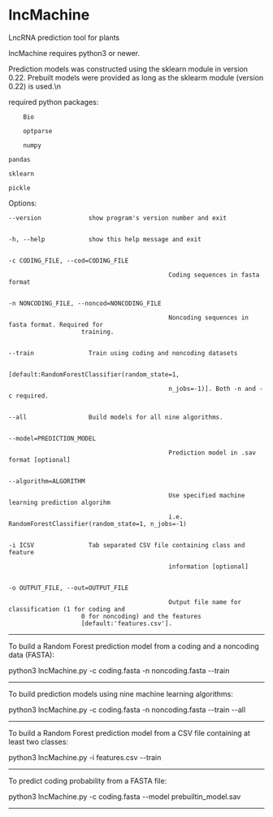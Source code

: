 # lncMachine
LncRNA prediction tool for plants

lncMachine requires python3 or newer.

Prediction models was constructed using the sklearn module in version 0.22. Prebuilt models were provided as long as the sklearm module (version 0.22) is used.\n


required python packages:

		Bio
  
		optparse
  
 		numpy
  
  	pandas
  
  	sklearn
  
  	pickle



Options:
  
	--version             show program's version number and exit
  
  
	-h, --help            show this help message and exit
  
  
	-c CODING_FILE, --cod=CODING_FILE
                        
												Coding sequences in fasta format
  
  
	-n NONCODING_FILE, --noncod=NONCODING_FILE
                        
												Noncoding sequences in fasta format. Required for
                        training.
  
  
	--train               Train using coding and noncoding datasets
                        
												[default:RandomForestClassifier(random_state=1,
                        
												n_jobs=-1)]. Both -n and -c required.
  
  
	--all                 Build models for all nine algorithms.
  
  
	--model=PREDICTION_MODEL
                        
												Prediction model in .sav format [optional]
  
  
	--algorithm=ALGORITHM
                        
												Use specified machine learning prediction algorihm
                        
												i.e. RandomForestClassifier(random_state=1, n_jobs=-1)
  
  
	-i ICSV               Tab separated CSV file containing class and feature
												
												information [optional]
  
  
	-o OUTPUT_FILE, --out=OUTPUT_FILE
                        
												Output file name for classification (1 for coding and
                        0 for noncoding) and the features
                        [default:'features.csv'].



--------------------
To build a Random Forest prediction model from a coding and a noncoding data (FASTA):

python3 lncMachine.py -c coding.fasta -n noncoding.fasta --train 


--------------------
To build prediction models using nine machine learning algorithms:

python3 lncMachine.py -c coding.fasta -n noncoding.fasta --train --all


--------------------
To build a Random Forest prediction model from a CSV file containing at least two classes:

python3 lncMachine.py -i features.csv --train


--------------------
To predict coding probability from a FASTA file:

python3 lncMachine.py -c coding.fasta --model prebuiltin_model.sav


--------------------
